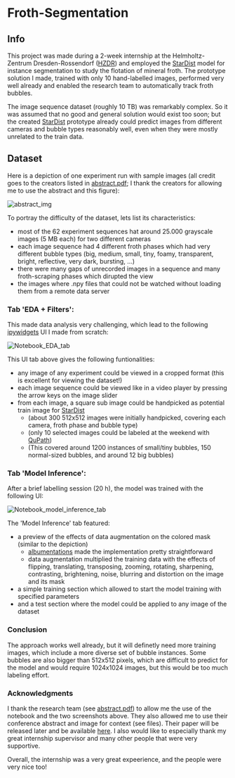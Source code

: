 # Froth-Segmentation

## Info
This project was made during a 2-week internship at the Helmholtz-Zentrum Dresden-Rossendorf ([HZDR](https://www.hzdr.de/db/Cms?pNid=129)) and employed the [StarDist](https://github.com/stardist/stardist) model for instance segmentation to study the flotation of mineral froth. The prototype solution I made, trained with only 10 hand-labelled images, performed very well already and enabled the research team to automatically track froth bubbles.

The image sequence dataset (roughly 10 TB) was remarkably complex. So it was assumed that no good and general solution would exist too soon; but the created [StarDist](https://github.com/stardist/stardist) prototype already could predict images from different cameras and bubble types reasonably well, even when they were mostly unrelated to the train data.

## Dataset

Here is a depiction of one experiment run with sample images (all credit goes to the creators listed in [abstract.pdf](https://github.com/HenningBeyer/Side-Projects/blob/main/Froth-Segmentation/abstract.pdf); I thank the creators for allowing me to use the abstract and this figure):

![abstract_img](https://github.com/HenningBeyer/Side-Projects/assets/60894149/2aa980c8-bbee-42b7-8964-724d4f70ed1c)

To portray the difficulty of the dataset, lets list its characteristics:
  - most of the 62 experiment sequences hat around 25.000 grayscale images (5 MB each) for two different cameras
  - each image sequence had 4 different froth phases which had very different bubble types (big, medium, small, tiny, foamy, transparent, bright, reflective, very dark, bursting, ...)
  - there were many gaps of unrecorded images in a sequence and many froth-scraping phases which dirupted the view
  - the images where .npy files that could not be watched without loading them from a remote data server

### Tab 'EDA + Filters':
This made data analysis very challenging, which lead to the following [ipywidgets](https://ipywidgets.readthedocs.io/en/latest/) UI I made from scratch:

![Notebook_EDA_tab](https://github.com/HenningBeyer/Side-Projects/assets/60894149/0b2f906f-a229-4c0e-9420-182898f94913)

This UI tab above gives the following funtionalities:
  - any image of any experiment could be viewed in a cropped format (this is excellent for viewing the dataset!)
  - each image sequence could be viewed like in a video player by pressing the arrow keys on the image slider
  - from each image, a square sub image could be handpicked as potential train image for [StarDist](https://github.com/stardist/stardist)
    - (about 300 512x512 images were initially handpicked, covering each camera, froth phase and bubble type)
    - (only 10 selected images could be labeled at the weekend with [QuPath](https://github.com/qupath/qupath))
    - (This covered around 1200 instances of small/tiny bubbles, 150 normal-sized bubbles, and around 12 big bubbles)

### Tab 'Model Inference':

After a brief labelling session (20 h), the model was trained with the following UI:

![Notebook_model_inference_tab](https://github.com/HenningBeyer/Side-Projects/assets/60894149/a431a6c4-9885-45e1-8829-0d99e967dcfc)

The 'Model Inference' tab featured:
- a preview of the effects of data augmentation on the colored mask (similar to the depiction)
  - [albumentations](https://albumentations.ai/) made the implementation pretty straightforward
  - data augmentation multiplied the training data with the effects of flipping, translating, transposing, zooming, rotating, sharpening, contrasting, brightening, noise, blurring and distortion on the image and its mask
- a simple training section which allowed to start the model training with specified parameters
- and a test section where the model could be applied to any image of the dataset

### Conclusion
The approach works well already, but it will definetly need more training images, which include a more diverse set of bubble instances. Some bubbles are also bigger than 512x512 pixels, which are difficult to predict for the model and would require 1024x1024 images, but this would be too much labeling effort.

### Acknowledgments
I thank the research team (see [abstract.pdf](https://github.com/HenningBeyer/Side-Projects/blob/main/Froth-Segmentation/abstract.pdf)) to allow me the use of the notebook and the two screenshots above. They also allowed me to use their conference abstract and image for context (see files). Their paper will be released later and be available [here](https://www.hzdr.de/db/!Publications?pNid=head&pSelMenu=0&pSelTitle=38549).
I also would like to especially thank my great internship supervisor and many other people that were very supportive.

Overall, the internship was a very great expeerience, and the people were very nice too!
